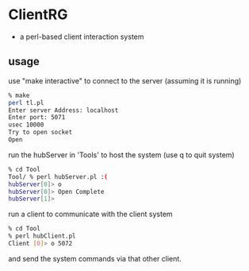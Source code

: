 # ClientRG
- a perl-based client interaction system

## usage
use "make interactive" to connect to the server (assuming it is running)

```bash
% make
perl tl.pl
Enter server Address: localhost
Enter port: 5071
usec 10000 
Try to open socket
Open
```

run the hubServer in 'Tools' to host the system (use q to quit system)

```bash
% cd Tool
Tool/ % perl hubServer.pl :(
hubServer[0]> o
hubServer[0]> Open Complete
hubServer[1]> 
```

run a client to communicate with the  client system

```bash
% cd Tool
% perl hubClient.pl
Client [0]> o 5072
```

and send the system commands via that other client.
